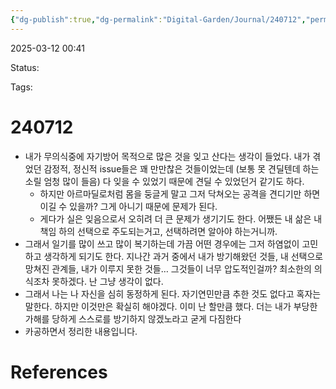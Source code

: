 ```yaml
---
{"dg-publish":true,"dg-permalink":"Digital-Garden/Journal/240712","permalink":"/Digital-Garden/Journal/240712/"}
---
```



2025-03-12 00:41

Status: 

Tags: 

# 240712
- 내가 무의식중에 자기방어 목적으로 많은 것을 잊고 산다는 생각이 들었다. 내가 겪었던 감정적, 정신적 issue들은 꽤 만만찮은 것들이었는데 (보통 못 견딜텐데 하는 소릴 엄청 많이 들음) 다 잊을 수 있었기 때문에 견딜 수 있었던거 같기도 하다.
	- 하지만 아르마딜로처럼 몸을 둥글게 말고 그저 닥쳐오는 공격을 견디기만 하면 이길 수 있을까? 그게 아니기 때문에 문제가 된다.
	- 게다가 실은 잊음으로서 오히려 더 큰 문제가 생기기도 한다. 어쨌든 내 삶은 내 책임 하의 선택으로 주도되는거고, 선택하려면 알아야 하는거니까.
- 그래서 일기를 많이 쓰고 많이 복기하는데 가끔 어떤 경우에는 그저 하염없이 고민하고 생각하게 되기도 한다. 지나간 과거 중에서 내가 방기해왔던 것들, 내 선택으로 망쳐진 관계들, 내가 이루지 못한 것들… 그것들이 너무 압도적인걸까? 최소한의 의식조차 못하겠다. 난 그냥 생각이 없다.
- 그래서 나는 나 자신을 심히 동정하게 된다. 자기연민만큼 추한 것도 없다고 혹자는 말한다. 하지만 이것만은 확실히 해야겠다. 이미 난 할만큼 했다. 더는 내가 부당한 가해를 당하게 스스로를 방기하지 않겠노라고 굳게 다짐한다
- 카공하면서 정리한 내용입니다.

# References
